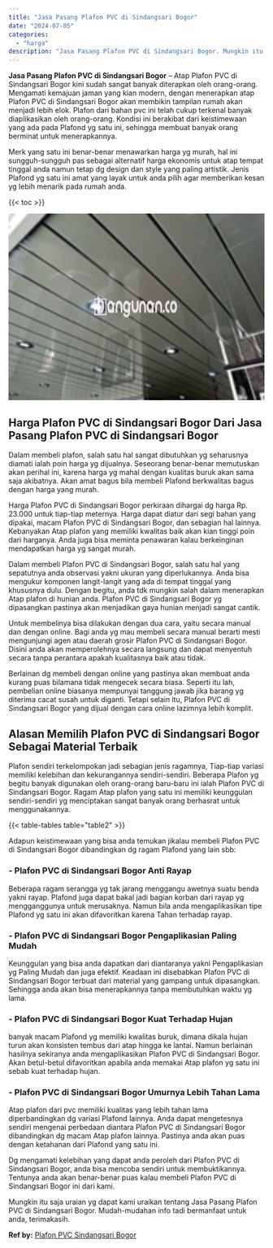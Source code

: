 ```yaml
---
title: "Jasa Pasang Plafon PVC di Sindangsari Bogor"
date: "2024-07-05"
categories: 
  - "harga"
description: "Jasa Pasang Plafon PVC di Sindangsari Bogor. Mungkin itu saja uraian yg dapat kami uraikan tentang Jasa Pasang Plafon PVC di Sindangsari Bogor. Mudah-mudahan..."
---
```


**Jasa Pasang Plafon PVC di Sindangsari Bogor** – Atap Plafon PVC di Sindangsari Bogor kini sudah sangat banyak diterapkan oleh orang-orang. Mengamati kemajuan jaman yang kian modern, dengan menerapkan atap Plafon PVC di Sindangsari Bogor akan membikin tampilan rumah akan menjadi lebih elok. Plafon dari bahan pvc ini telah cukup terkenal banyak diaplikasikan oleh orang-orang. Kondisi ini berakibat dari keistimewaan yang ada pada Plafond yg satu ini, sehingga membuat banyak orang berminat untuk menerapkannya.

Merk yang satu ini benar-benar menawarkan harga yg murah, hal ini sungguh-sungguh pas sebagai alternatif harga ekonomis untuk atap tempat tinggal anda namun tetap dg design dan style yang paling artistik. Jenis Plafond yg satu ini amat yang layak untuk anda pilih agar memberikan kesan yg lebih menarik pada rumah anda.

{{< toc >}}

![Jasa Pasang Plafon PVC di Sindangsari Bogor](/images/flafond-pvc-murah07.png)

## Harga Plafon PVC di Sindangsari Bogor Dari Jasa Pasang Plafon PVC di Sindangsari Bogor

Dalam membeli plafon, salah satu hal sangat dibutuhkan yg seharusnya diamati ialah poin harga yg dijualnya. Seseorang benar-benar memutuskan akan perihal ini, karena harga yg mahal dengan kualitas buruk akan sama saja akibatnya. Akan amat bagus bila membeli Plafond berkwalitas bagus dengan harga yang murah.

Harga Plafon PVC di Sindangsari Bogor perkiraan dihargai dg harga Rp. 23.000 untuk tiap-tiap meternya. Harga dapat diatur dari segi bahan yang dipakai, macam Plafon PVC di Sindangsari Bogor, dan sebagian hal lainnya. Kebanyakan Atap plafon yang memiliki kwalitas baik akan kian tinggi poin dari harganya. Anda juga bisa meminta penawaran kalau berkeinginan mendapatkan harga yg sangat murah.

Dalam membeli Plafon PVC di Sindangsari Bogor, salah satu hal yang sepatutnya anda observasi yakni ukuran yang diperlukannya. Anda bisa mengukur komponen langit-langit yang ada di tempat tinggal yang khususnya dulu. Dengan begitu, anda tdk mungkin salah dalam menerapkan Atap plafon di hunian anda. Plafon PVC di Sindangsari Bogor yg dipasangkan pastinya akan menjadikan gaya hunian menjadi sangat cantik.

Untuk membelinya bisa dilakukan dengan dua cara, yaitu secara manual dan dengan online. Bagi anda yg mau membeli secara manual berarti mesti mengunjungi agen atau daerah grosir Plafon PVC di Sindangsari Bogor. Disini anda akan memperolehnya secara langsung dan dapat menyentuh secara tanpa perantara apakah kualitasnya baik atau tidak.

Berlainan dg membeli dengan online yang pastinya akan membuat anda kurang puas bilamana tidak mengecek secara biasa. Seperti itu lah, pembelian online biasanya mempunyai tanggung jawab jika barang yg diterima cacat susah untuk diganti. Tetapi selain itu, Plafon PVC di Sindangsari Bogor yang dijual dengan cara online lazimnya lebih komplit.

## Alasan Memilih Plafon PVC di Sindangsari Bogor Sebagai Material Terbaik

Plafon sendiri terkelompokan jadi sebagian jenis ragamnya, Tiap-tiap variasi memiliki kelebihan dan kekurangannya sendiri-sendiri. Beberapa Plafon yg begitu banyak digunakan oleh orang-orang baru-baru ini ialah Plafon PVC di Sindangsari Bogor. Ragam Atap plafon yang satu ini memiliki keunggulan sendiri-sendiri yg menciptakan sangat banyak orang berhasrat untuk menggunakannya.

{{< table-tables table="table2" >}}

Adapun keistimewaan yang bisa anda temukan jikalau membeli Plafon PVC di Sindangsari Bogor dibandingkan dg ragam Plafond yang lain sbb:

### \- Plafon PVC di Sindangsari Bogor Anti Rayap

Beberapa ragam serangga yg tak jarang menggangu awetnya suatu benda yakni rayap. Plafond juga dapat bakal jadi bagian korban dari rayap yg mengganggunya untuk merusaknya. Namun bila anda mengaplikasikan tipe Plafond yg satu ini akan difavoritkan karena Tahan terhadap rayap.

### \- Plafon PVC di Sindangsari Bogor Pengaplikasian Paling Mudah

Keunggulan yang bisa anda dapatkan dari diantaranya yakni Pengaplikasian yg Paling Mudah dan juga efektif. Keadaan ini disebabkan Plafon PVC di Sindangsari Bogor terbuat dari material yang gampang untuk dipasangkan. Sehingga anda akan bisa menerapkannya tanpa membutuhkan waktu yg lama.

### \- Plafon PVC di Sindangsari Bogor Kuat Terhadap Hujan

banyak macam Plafond yg memiliki kwalitas buruk, dimana dikala hujan turun akan konsisten tembus dari atap hingga ke lantai. Namun berlainan hasilnya sekiranya anda mengaplikasikan Plafon PVC di Sindangsari Bogor. Akan betul-betul difavoritkan apabila anda memakai Atap plafon yg satu ini sebab kuat terhadap hujan.

### \- Plafon PVC di Sindangsari Bogor Umurnya Lebih Tahan Lama

Atap plafon dari pvc memiliki kualitas yang lebih tahan lama diperbandingkan dg variasi Plafond lainnya. Anda dapat mengetesnya sendiri mengenai perbedaan diantara Plafon PVC di Sindangsari Bogor dibandingkan dg macam Atap plafon lainnya. Pastinya anda akan puas dengan ketahanan dari Plafond yang satu ini.

Dg mengamati kelebihan yang dapat anda peroleh dari Plafon PVC di Sindangsari Bogor, anda bisa mencoba sendiri untuk membuktikannya. Tentunya anda akan benar-benar puas kalau membeli Plafon PVC di Sindangsari Bogor ini dari kami.

Mungkin itu saja uraian yg dapat kami uraikan tentang Jasa Pasang Plafon PVC di Sindangsari Bogor. Mudah-mudahan info tadi bermanfaat untuk anda, terimakasih.

**Ref by:** [Plafon PVC Sindangsari Bogor](https://id.wikipedia.org/wiki/Plafon)
